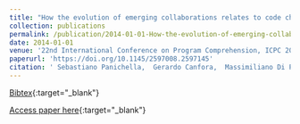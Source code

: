```yaml
---
title: "How the evolution of emerging collaborations relates to code changes: an empirical study"
collection: publications
permalink: /publication/2014-01-01-How-the-evolution-of-emerging-collaborations-relates-to-code-changes-an-empirical-study
date: 2014-01-01
venue: '22nd International Conference on Program Comprehension, ICPC 2014, Hyderabad, India, June 2-3, 2014'
paperurl: 'https://doi.org/10.1145/2597008.2597145'
citation: ' Sebastiano Panichella,  Gerardo Canfora,  Massimiliano Di Penta,  Rocco Oliveto, &quot;How the evolution of emerging collaborations relates to code changes: an empirical study.&quot; 22nd International Conference on Program Comprehension, ICPC 2014, Hyderabad, India, June 2-3, 2014, 2014.'
---
```

[Bibtex](https://dblp.org/rec/bib/conf/iwpc/PanichellaCPO14){:target="_blank"}

[Access paper here](https://doi.org/10.1145/2597008.2597145){:target="_blank"}
